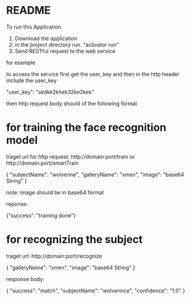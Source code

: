 # README #

To run this Application

1) Download the application
2) in the project directory run. "activator run"
3) Send RESTful request to the web service


for example

to access the service first get the user_key and then in the http header include the user_key 

"user_key": "skdkk2khek32ke2kek"

then http request body should of the following format

# for training the face recognition model #

traget url for http request: http://domain:port/train or http://domain:port/smartTrain

{
"subjectName": "wolverine",
"galleryName": "xmen",
"image": "base64 String"
}

note: image should be in base64 format

reponse:

{"success": "training done"}


# for recognizing the subject #

traget url: http://domain:port/recognize

{
"galleryName": "xmen",
"image": "base64 String"
}

response body:

{
"success": "match", 
"subjectName": "wolverince", 
"confidence": "1.0"
}